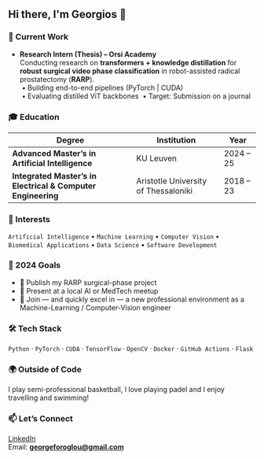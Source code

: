 ## Hi there, I'm Georgios 👋

<!--
**georgeforoglou/georgeforoglou** is a ✨ _special_ ✨ repository because its `README.md` (this file) appears on your GitHub profile.

Here are some ideas to get you started:

- 🔭 I’m currently working on ...
- 🌱 I’m currently learning ...
- 👯 I’m looking to collaborate on ...
- 🤔 I’m looking for help with ...
- 💬 Ask me about ...
- 📫 How to reach me: ...
- 😄 Pronouns: ...
- ⚡ Fun fact: ...
-->

### 🚀 Current Work
- **Research Intern (Thesis) – Orsi Academy**  
  Conducting research on **transformers + knowledge distillation** for **robust surgical video phase classification** in robot-assisted radical prostatectomy (**RARP**).  
  &nbsp;• Building end-to-end pipelines (PyTorch | CUDA)  
  &nbsp;• Evaluating distilled ViT backbones 
  &nbsp;• Target: Submission on a journal

### 🎓 Education
| Degree | Institution | Year |
|--------|-------------|------|
| **Advanced Master’s in Artificial Intelligence** | KU Leuven | 2024 – 25 |
| **Integrated Master’s in Electrical & Computer Engineering** | Aristotle University of Thessaloniki | 2018 – 23 |

### 🧠 Interests
`Artificial Intelligence` • `Machine Learning` • `Computer Vision` • `Biomedical Applications` • `Data Science` • `Software Development`

### 🎯 2024 Goals
- 🚀 Publish my RARP surgical-phase project
- 🎤 Present at a local AI or MedTech meetup
- 🤝 Join — and quickly excel in — a new professional environment as a Machine-Learning / Computer-Vision engineer

### 🛠 Tech Stack
`Python` · `PyTorch` · `CUDA` · `TensorFlow` · `OpenCV` · `Docker` · `GitHub Actions` · `Flask`

### 🌍 Outside of Code
I play semi-professional basketball, I love playing padel and I enjoy travelling and swimming!

### 📫 Let’s Connect
[LinkedIn](https://www.linkedin.com/in/georgeforoglou)  
Email: **georgeforoglou@gmail.com**
